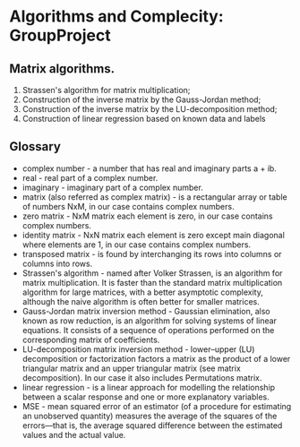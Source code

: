 # Algorithms and Complecity: GroupProject
## Matrix algorithms.
    
1) Strassen's algorithm for matrix multiplication;
2) Construction of the inverse matrix by the Gauss-Jordan method;
3) Construction of the inverse matrix by the LU-decomposition method;
4) Construction of linear regression based on known data and labels

## Glossary

- complex number - a number that has real and imaginary parts a + ib.
- real - real part of a complex number.
- imaginary - imaginary part of a complex number.
- matrix (also referred as complex matrix) - is a rectangular array or table of numbers NxM, in our case contains complex numbers.
- zero matrix - NxM matrix each element is zero, in our case contains complex numbers.
- identity matrix - NxN matrix each element is zero except main diagonal where elements are 1, in our case contains complex numbers.
- transposed matrix - is found by interchanging its rows into columns or columns into rows.
- Strassen's algorithm - named after Volker Strassen, is an algorithm for matrix multiplication. It is faster than the standard matrix multiplication algorithm for large matrices, with a better asymptotic complexity, although the naive algorithm is often better for smaller matrices. 
- Gauss-Jordan matrix inversion method - Gaussian elimination, also known as row reduction, is an algorithm for solving systems of linear equations. It consists of a sequence of operations performed on the corresponding matrix of coefficients. 
- LU-decomposition matrix inversion method - lower–upper (LU) decomposition or factorization factors a matrix as the product of a lower triangular matrix and an upper triangular matrix (see matrix decomposition). In our case it also includes Permutations matrix.
- linear regression -  is a linear approach for modelling the relationship between a scalar response and one or more explanatory variables.
- MSE - mean squared error of an estimator (of a procedure for estimating an unobserved quantity) measures the average of the squares of the errors—that is, the average squared difference between the estimated values and the actual value.